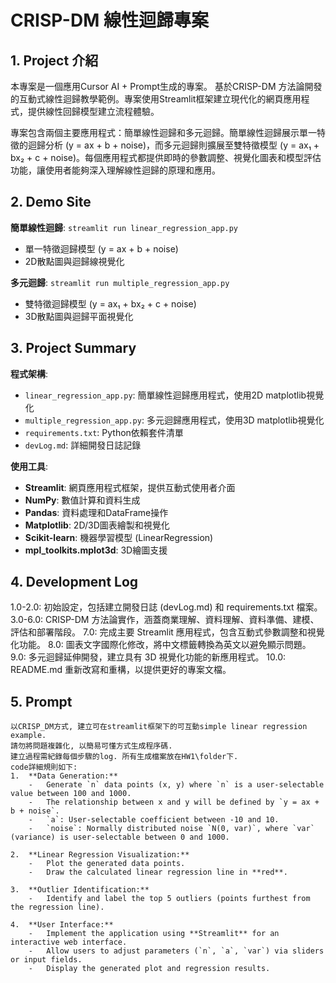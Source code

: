 # CRISP-DM 線性迴歸專案

## 1. Project 介紹

本專案是一個應用Cursor AI + Prompt生成的專案。
基於CRISP-DM 方法論開發的互動式線性迴歸教學範例。專案使用Streamlit框架建立現代化的網頁應用程式，提供線性回歸模型建立流程體驗。

專案包含兩個主要應用程式：簡單線性迴歸和多元迴歸。簡單線性迴歸展示單一特徵的迴歸分析 (y = ax + b + noise)，而多元迴歸則擴展至雙特徵模型 (y = ax₁ + bx₂ + c + noise)。每個應用程式都提供即時的參數調整、視覺化圖表和模型評估功能，讓使用者能夠深入理解線性迴歸的原理和應用。

## 2. Demo Site

**簡單線性迴歸**: `streamlit run linear_regression_app.py`
- 單一特徵迴歸模型 (y = ax + b + noise)
- 2D散點圖與迴歸線視覺化

**多元迴歸**: `streamlit run multiple_regression_app.py`
- 雙特徵迴歸模型 (y = ax₁ + bx₂ + c + noise)
- 3D散點圖與迴歸平面視覺化

## 3. Project Summary

**程式架構**:
- `linear_regression_app.py`: 簡單線性迴歸應用程式，使用2D matplotlib視覺化
- `multiple_regression_app.py`: 多元迴歸應用程式，使用3D matplotlib視覺化
- `requirements.txt`: Python依賴套件清單
- `devLog.md`: 詳細開發日誌記錄

**使用工具**:
- **Streamlit**: 網頁應用程式框架，提供互動式使用者介面
- **NumPy**: 數值計算和資料生成
- **Pandas**: 資料處理和DataFrame操作
- **Matplotlib**: 2D/3D圖表繪製和視覺化
- **Scikit-learn**: 機器學習模型 (LinearRegression)
- **mpl_toolkits.mplot3d**: 3D繪圖支援

## 4. Development Log

1.0-2.0: 初始設定，包括建立開發日誌 (devLog.md) 和 requirements.txt 檔案。
3.0-6.0: CRISP-DM 方法論實作，涵蓋商業理解、資料理解、資料準備、建模、評估和部署階段。
7.0: 完成主要 Streamlit 應用程式，包含互動式參數調整和視覺化功能。
8.0: 圖表文字國際化修改，將中文標籤轉換為英文以避免顯示問題。
9.0: 多元迴歸延伸開發，建立具有 3D 視覺化功能的新應用程式。
10.0: README.md 重新改寫和重構，以提供更好的專案文檔。

## 5. Prompt
```
以CRISP_DM方式, 建立可在streamlit框架下的可互動simple linear regression example. 
請勿將問題複雜化, 以簡易可懂方式生成程序碼. 
建立過程需紀錄每個步驟的log. 所有生成檔案放在HW1\folder下.
code詳細規則如下:
1.  **Data Generation:**
    -   Generate `n` data points (x, y) where `n` is a user-selectable value between 100 and 1000.
    -   The relationship between x and y will be defined by `y = ax + b + noise`.
    -   `a`: User-selectable coefficient between -10 and 10.
    -   `noise`: Normally distributed noise `N(0, var)`, where `var` (variance) is user-selectable between 0 and 1000.

2.  **Linear Regression Visualization:**
    -   Plot the generated data points.
    -   Draw the calculated linear regression line in **red**.

3.  **Outlier Identification:**
    -   Identify and label the top 5 outliers (points furthest from the regression line).

4.  **User Interface:**
    -   Implement the application using **Streamlit** for an interactive web interface.
    -   Allow users to adjust parameters (`n`, `a`, `var`) via sliders or input fields.
    -   Display the generated plot and regression results.
```
